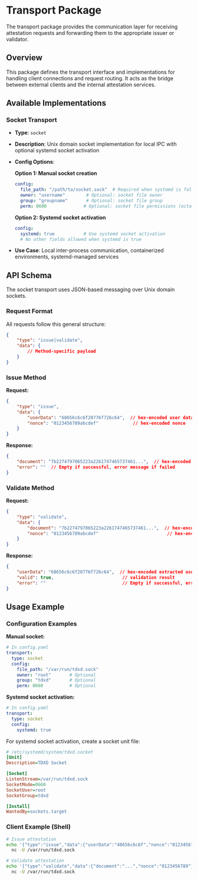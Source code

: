 # Transport Package

The transport package provides the communication layer for receiving attestation requests and forwarding them to the appropriate issuer or validator.

## Overview

This package defines the transport interface and implementations for handling client connections and request routing. It acts as the bridge between external clients and the internal attestation services.

## Available Implementations

### Socket Transport
- **Type**: `socket`
- **Description**: Unix domain socket implementation for local IPC with optional systemd socket activation
- **Config Options**:

  **Option 1: Manual socket creation**
  ```yaml
  config:
    file_path: "/path/to/socket.sock"  # Required when systemd is false
    owner: "username"        # Optional: socket file owner
    group: "groupname"       # Optional: socket file group  
    perm: 0600              # Optional: socket file permissions (octal)
  ```

  **Option 2: Systemd socket activation**
  ```yaml
  config:
    systemd: true           # Use systemd socket activation
    # No other fields allowed when systemd is true
  ```

- **Use Case**: Local inter-process communication, containerized environments, systemd-managed services

## API Schema

The socket transport uses JSON-based messaging over Unix domain sockets.

### Request Format

All requests follow this general structure:
```json
{
    "type": "issue|validate",
    "data": {
        // Method-specific payload
    }
}
```

### Issue Method

**Request:**
```json
{
    "type": "issue",
    "data": {
        "userData": "68656c6c6f20776f726c64",  // hex-encoded user data
        "nonce": "0123456789abcdef"             // hex-encoded nonce
    }
}
```

**Response:**
```json
{
    "document": "7b2274797065223a2261747465737461...",  // hex-encoded attestation document
    "error": ""  // Empty if successful, error message if failed
}
```

### Validate Method

**Request:**
```json
{
    "type": "validate",
    "data": {
        "document": "7b2274797065223a2261747465737461...",  // hex-encoded attestation document
        "nonce": "0123456789abcdef"                          // hex-encoded nonce
    }
}
```

**Response:**
```json
{
    "userData": "68656c6c6f20776f726c64",  // hex-encoded extracted user data
    "valid": true,                          // validation result
    "error": ""                             // Empty if successful, error message if failed
}
```

## Usage Example

### Configuration Examples

**Manual socket:**
```yaml
# In config.yaml
transport:
  type: socket
  config:
    file_path: "/var/run/tdxd.sock"
    owner: "root"       # Optional
    group: "tdxd"       # Optional
    perm: 0660          # Optional
```

**Systemd socket activation:**
```yaml
# In config.yaml
transport:
  type: socket
  config:
    systemd: true
```

For systemd socket activation, create a socket unit file:
```ini
# /etc/systemd/system/tdxd.socket
[Unit]
Description=TDXD Socket

[Socket]
ListenStream=/var/run/tdxd.sock
SocketMode=0660
SocketUser=root
SocketGroup=tdxd

[Install]
WantedBy=sockets.target
```

### Client Example (Shell)
```bash
# Issue attestation
echo '{"type":"issue","data":{"userData":"48656c6c6f","nonce":"0123456789"}}' | \
  nc -U /var/run/tdxd.sock

# Validate attestation
echo '{"type":"validate","data":{"document":"...","nonce":"0123456789"}}' | \
  nc -U /var/run/tdxd.sock
```
